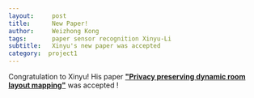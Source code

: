 ```yaml
---
layout:     post
title:      New Paper!
author:     Weizhong Kong
tags: 		paper sensor recognition Xinyu-Li
subtitle:   Xinyu's new paper was accepted
category:  project1
---
```

Congratulation to Xinyu! His paper
<b><a href="http://www.google.com/url?q=http%3A%2F%2Flink.springer.com%2Fchapter%2F10.1007%2F978-3-319-33618-3_7&sa=D&sntz=1&usg=AFQjCNFVFvJVZoHqmnqEVnt_d8DRjzasDA">"Privacy preserving dynamic room layout mapping"</a></b>
was accepted !
